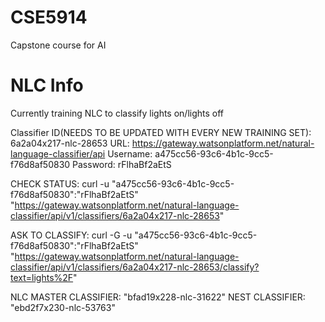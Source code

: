 # CSE5914
Capstone course for AI


# NLC Info

Currently training NLC to classify lights on/lights off 

Classifier ID(NEEDS TO BE UPDATED WITH EVERY NEW TRAINING SET): 6a2a04x217-nlc-28653
URL: https://gateway.watsonplatform.net/natural-language-classifier/api
Username: a475cc56-93c6-4b1c-9cc5-f76d8af50830
Password: rFlhaBf2aEtS

CHECK STATUS:
curl -u "a475cc56-93c6-4b1c-9cc5-f76d8af50830":"rFlhaBf2aEtS"  "https://gateway.watsonplatform.net/natural-language-classifier/api/v1/classifiers/6a2a04x217-nlc-28653"

ASK TO CLASSIFY:
curl -G -u "a475cc56-93c6-4b1c-9cc5-f76d8af50830":"rFlhaBf2aEtS" "https://gateway.watsonplatform.net/natural-language-classifier/api/v1/classifiers/6a2a04x217-nlc-28653/classify?text=lights%2F"

NLC MASTER CLASSIFIER:
"bfad19x228-nlc-31622"
NEST CLASSIFIER:
"ebd2f7x230-nlc-53763"
